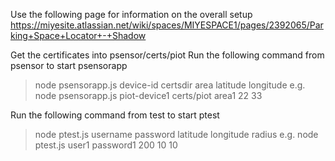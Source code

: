 
Use the following page for information on the overall setup
https://miyesite.atlassian.net/wiki/spaces/MIYESPACE1/pages/2392065/Parking+Space+Locator+-+Shadow

Get the certificates into psensor/certs/piot
Run the following command from psensor to start psensorapp
> node psensorapp.js device-id certsdir area latitude longitude
e.g. node psensorapp.js piot-device1 certs/piot area1 22 33

Run the following command from test to start ptest
> node ptest.js username password latitude longitude radius
e.g. node ptest.js user1 password1 200 10 10

